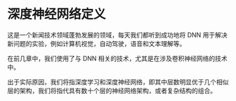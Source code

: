 # 深度神经网络定义

这是一个新闻技术领域蓬勃发展的领域，每天我们都听到成功地将 DNN 用于解决新问题的实验，例如计算机视觉，自动驾驶，语音和文本理解等。

在前几章中，我们使用了与 DNN 相关的技术，尤其是在涉及卷积神经网络的技术中。

出于实际原因，我们将指深度学习和深度神经网络，即其中层数明显优于几个相似层的架构，我们将指代具有数十个层的神经网络架构，或者复杂结构的组合。